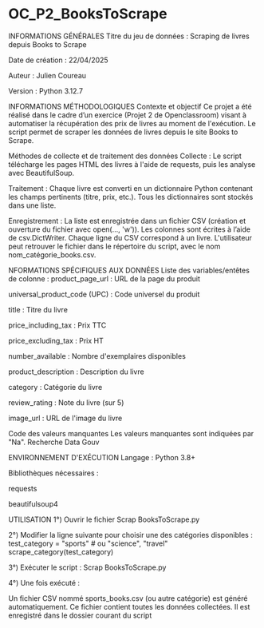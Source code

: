 # OC_P2_BooksToScrape
INFORMATIONS GÉNÉRALES
Titre du jeu de données : Scraping de livres depuis Books to Scrape

Date de création : 22/04/2025

Auteur : Julien Coureau

Version : Python 3.12.7

INFORMATIONS MÉTHODOLOGIQUES
Contexte et objectif
Ce projet a été réalisé dans le cadre d’un exercice (Projet 2 de Openclassroom) visant à automatiser la récupération des prix de livres au moment de l'exécution. Le script permet de scraper les données de livres depuis le site Books to Scrape.​

Méthodes de collecte et de traitement des données
Collecte : Le script télécharge les pages HTML des livres à l'aide de requests, puis les analyse avec BeautifulSoup.

Traitement : Chaque livre est converti en un dictionnaire Python contenant les champs pertinents (titre, prix, etc.).
Tous les dictionnaires sont stockés dans une liste.

Enregistrement : La liste est enregistrée dans un fichier CSV (création et ouverture du fichier avec open(..., 'w')).
Les colonnes sont écrites à l’aide de csv.DictWriter.
Chaque ligne du CSV correspond à un livre.
L'utilisateur peut retrouver le fichier dans le répertoire du script, avec le nom nom_catégorie_books.csv.

NFORMATIONS SPÉCIFIQUES AUX DONNÉES
Liste des variables/entêtes de colonne :
product_page_url : URL de la page du produit

universal_product_code (UPC) : Code universel du produit

title : Titre du livre

price_including_tax : Prix TTC

price_excluding_tax : Prix HT

number_available : Nombre d'exemplaires disponibles

product_description : Description du livre

category : Catégorie du livre

review_rating : Note du livre (sur 5)

image_url : URL de l'image du livre​

Code des valeurs manquantes
Les valeurs manquantes sont indiquées par "Na".​
Recherche Data Gouv

ENVIRONNEMENT D'EXÉCUTION
Langage : Python 3.8+

Bibliothèques nécessaires :

requests

beautifulsoup4​

UTILISATION
1°) Ouvrir le fichier Scrap BooksToScrape.py

2°) Modifier la ligne suivante pour choisir une des catégories disponibles :​
test_category = "sports"  # ou "science", "travel"
scrape_category(test_category)

3°) Exécuter le script : Scrap BooksToScrape.py

4°) Une fois exécuté :

Un fichier CSV nommé sports_books.csv (ou autre catégorie) est généré automatiquement.
Ce fichier contient toutes les données collectées.
Il est enregistré dans le dossier courant du script

